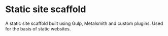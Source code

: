 # Static site scaffold

A static site scaffold built using Gulp, Metalsmith and custom plugins.
Used for the basis of static websites.
